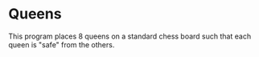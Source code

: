 # Queens
This program places 8 queens on a standard chess board such that each
queen is "safe" from the others.
